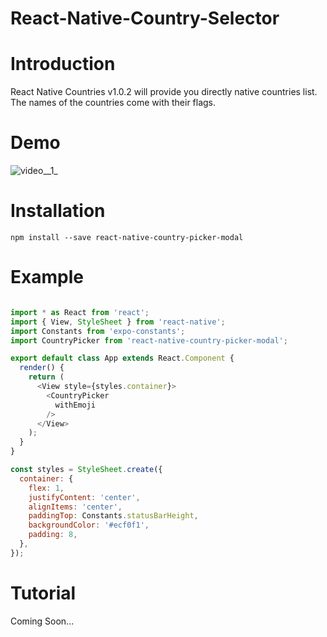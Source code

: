 # React-Native-Country-Selector

# Introduction
React Native Countries v1.0.2 will provide you directly native countries list. The names of the countries come with their flags.

# Demo 

![video__1_](https://user-images.githubusercontent.com/86215353/181410816-a286c9d6-7fb4-4879-897f-b74c0c5fd0b9.gif)


# Installation
```
npm install --save react-native-country-picker-modal
```

# Example
```js

import * as React from 'react';
import { View, StyleSheet } from 'react-native';
import Constants from 'expo-constants';
import CountryPicker from 'react-native-country-picker-modal';

export default class App extends React.Component {
  render() {
    return (
      <View style={styles.container}>
        <CountryPicker 
          withEmoji
        />
      </View>
    );
  }
}

const styles = StyleSheet.create({
  container: {
    flex: 1,
    justifyContent: 'center',
    alignItems: 'center',
    paddingTop: Constants.statusBarHeight,
    backgroundColor: '#ecf0f1',
    padding: 8,
  },
});

```

# Tutorial

Coming Soon...
